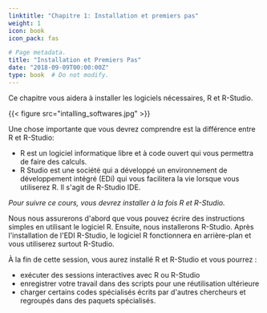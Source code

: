 ```yaml
---
linktitle: "Chapitre 1: Installation et premiers pas"
weight: 1
icon: book
icon_pack: fas

# Page metadata.
title: "Installation et Premiers Pas"
date: "2018-09-09T00:00:00Z"
type: book  # Do not modify.
---
```


Ce chapitre vous aidera à installer les logiciels nécessaires, R et R-Studio. 

{{< figure  src="intalling_softwares.jpg"  >}}  

[comment]: <> (This is a comment, it will not be included)


Une chose importante que vous devrez comprendre est  la différence entre R et R-Studio: 

+ R est un logiciel informatique libre et à code ouvert qui vous permettra de faire des calculs. 
+ R Studio est une société qui a développé un environnement de développement intégré (EDi) qui vous facilitera la vie lorsque vous utiliserez R. Il s'agit de R-Studio IDE. 

*Pour suivre ce cours, vous devrez installer à la fois R et R-Studio.* 

Nous nous assurerons d'abord que vous pouvez écrire des instructions simples en utilisant le logiciel R. Ensuite, nous installerons R-Studio. Après l'installation de l'EDI R-Studio, le logiciel R fonctionnera en arrière-plan et vous utiliserez surtout R-Studio. 

À la fin de cette session, vous aurez installé R et R-Studio et vous pourrez :

+ exécuter des sessions interactives avec R ou R-Studio 
+ enregistrer votre travail dans des scripts pour une réutilisation ultérieure
+ charger certains codes spécialisés écrits par d'autres chercheurs et regroupés dans des paquets spécialisés.


